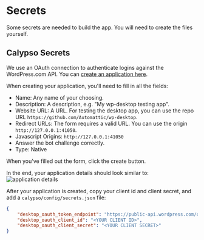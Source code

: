 # Secrets

Some secrets are needed to build the app. You will need to create the files yourself.

## Calypso Secrets

We use an OAuth connection to authenticate logins against the WordPress.com API.
You can [create an application here](https://developer.wordpress.com/apps/new/).

When creating your application, you'll need to fill in all the fields:

* Name: Any name of your choosing.
* Description: A description, e.g. "My wp-desktop testing app".
* Website URL: A URL. For testing the desktop app, you can use the repo URL
  `https://github.com/Automattic/wp-desktop`.
* Redirect URLs: The form requires a valid URL. You can use the origin `http://127.0.0.1:41050`.
* Javascript Origins: `http://127.0.0.1:41050`
* Answer the bot challenge correctly.
* Type: Native

When you've filled out the form, click the create button.

In the end, your application details should look similar to:
![application details](https://cld.wthms.co/EjNmEl+)

After your application is created, copy your client id and client secret, and add a
`calypso/config/secrets.json` file:

```json
{
	"desktop_oauth_token_endpoint": "https://public-api.wordpress.com/oauth2/token",
	"desktop_oauth_client_id": "<YOUR CLIENT ID>",
	"desktop_oauth_client_secret": "<YOUR CLIENT SECRET>"
}
```
